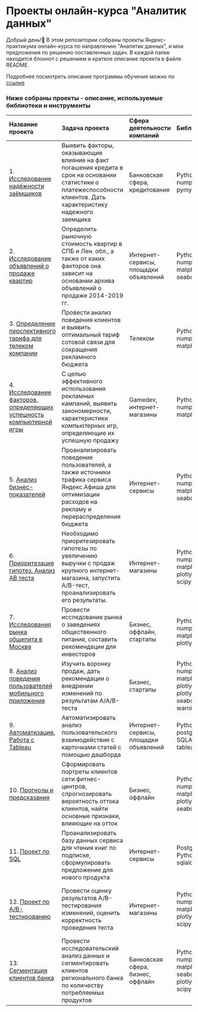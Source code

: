 # Проекты онлайн-курса "Аналитик данных"

Добрый день!:slightly_smiling_face: В этом репозитории собраны проекты Яндекс-практикума онлайн-курса по направлению "Аналитик данных", и мои предложения по решению поставленных задач. В каждой папке находится блокнот с решением и краткое описание проекта в файле README.

Подробнее посмотреть описание программы обучения можно по [ссылке](https://practicum.yandex.ru/data-analyst)

### Ниже собраны проекты - описание, используемые библиотеки и инструменты

| Название проекта | Задача проекта    | Сфера деятельности компаний    | Библиотеки         | Инструменты                       |         
| :-------------    | :-------------     | :-------------               | :-------------         | :-------------                  | 
| 1. [Исследование надёжности заёмщиков](https://clck.ru/Y8vY8)|Выявить факторы, оказывающие влияние на факт погашения кредита в срок на основании статистики о платежеспособности клиентов. Дать характеристику надежного заемщика| Банковская сфера, кредитование|Python, pandas, numpy, pymystem3| Предобработка данных, лемматизация, исследовательсикй анализ данных|
| 2. [Исследование объявлений о продаже квартир](https://clck.ru/Y8vcC)| Определить рыночную стоимость квартир в СПБ и Лен. обл., а также от каких факторов она зависит на основании архива объявлений о продаже 2014-2019 гг.|Интернет-сервисы, площадки объявлений|Python, pandas, numpy, matplotlib, seaborn| Предобработка данных, исследовательсикй анализ данных, визуализация данных| 
| 3. [Определение перспективного тарифа для телеком компании](https://clck.ru/Y8vdB)| Провести анализ поведения клиентов и выявить оптимальный тариф сотовой связи для сокращения рекламного бюджета|Телеком|Python, pandas, numpy, matplotlib, scipy|Предобработка данных,исследовательский анализ данных,описательная статистика, проверка статистических гипотез| 
| 4. [Исследование факторов, определяющих успешность компьютерной игры](https://clck.ru/Y8vei)|С целью эффективного использования рекламных кампаний, выявить закономерности, характеристики компьютерных игр, определяющие их успешную продажу|Gamedev, интернет-магазины|Python, pandas, numpy, matplotlib, scipy|Исследовательский анализ данных, визуализация данных, описательная статистика, проверка статистических гипотез| 
| 5. [Анализ бизнес-показателей](https://clck.ru/Y8vfX)|Проанализировать поведение пользователей, а также источники трафика сервиса Яндекс.Афиша для оптимизации расходов на рекламу и перераспределения бюджета|Интернет-сервисы|Python, pandas, numpy, matplotlib, seaborn|Исследовательский анализ данных, визуализация данных, продуктовые метрики: DAU, WAU, MAU, когортный анализ, юнит-экономика: Retention Rate, LTV, CAC, ROMI| 
| 6. [Приоритезация гипотез. Анализ AB теста](https://clck.ru/Y8vgN)| Необходимо приоритезировать гипотезы по увеличению выручки с продаж крупного интернет-магазина, запустить А/B-тест, проанализировать его результаты.|Интернет-магазины|Python, pandas, numpy, matplotlib, plotly.express, scipy|Исследовательский анализ данных, приоритезация гипотез: фреймворк ICE, RICE, проверка статистических гипотез| 
| 7. [Исследования рынка общепита в Москве](https://clck.ru/Y8vhB)|Провести исследование рынка о заведениях общественного питания, составить рекомендации для инвесторов|Бизнес, оффлайн, стартапы|Python, pandas, numpy, matplotlib, plotly.express|Исследовательский анализ данных, визуализация данных|
| 8. [Анализ поведения пользователей мобильного приложения](https://clck.ru/Y8viE)| Изучить воронку продаж, дать рекомендации о внедрении изменений по результатам A/A/B-теста|Бизнес, стартапы|Python, pandas, numpy, matplotlib.pyplot, plotly, plotly.express, seaborn, scipy, warnings|Продуктовые метрики, событийная аналитика, визуализация данных, проверка статистических гипотез|
| 9. [Автоматизация. Работа с Tableau](https://clck.ru/XAv4Y)| Автоматизировать анализ пользовательского взаимодействия с карточками статей с помощью дашборда|Интернет-сервисы, площадки объявлений|Python, postgreSQL, SQLAlchemy tableau, dash|Построение дашбордов, продуктовые метрики|
| 10. [Прогнозы и предсказания](https://clck.ru/Y8vip)| Сформировать портреты клиентов сети фитнес-центров, спрогнозировать вероятность оттока клиентов, найти основные признаки, влияющие на отток|Бизнес, оффлайн|Python, pandas, numpy, matplotlib, plotly, plotly.express, seaborn, sklearn|Визуализация данных, кластеризация клиентов, машинное обучение|
| 11. [Проект по SQL](https://clck.ru/Y8vjq)| Проанализировать базу данных сервиса для чтения книг по подписке, сформулировать предложение для нового продукта|Интернет-сервисы|PostgreSQL, Python, pandas, sqlalchemy|Исследовательский анализ данных, подзапросы|
| 12. [Проект по А/В-тестированию](https://clck.ru/XAwHU)| Провести оценку результатов A/B-тестирования изменений, оценить корректность проведения теста|Интернет-магазины|Python, pandas, numpy, matplotlib, plotly.express, scipy|Предобработка данных: обработка пропусков, дубликатов, изменение типа данных; EDA: Исследовательский анализ данных, проверка статистических гипотез|
| 13. [Сегментация клиентов банка](https://clck.ru/Y8vm9)|Провести исследовательский анализ данных и сегментировать клиентов регионального банка по количеству потребляемых продуктов|Банковская сфера, бизнес, оффлайн|Python, pandas, numpy, matplotlib, seaborn, plotly.express, scipy, sklearn|Визуализация данных, кластеризация клиентов, машинное обучение|
